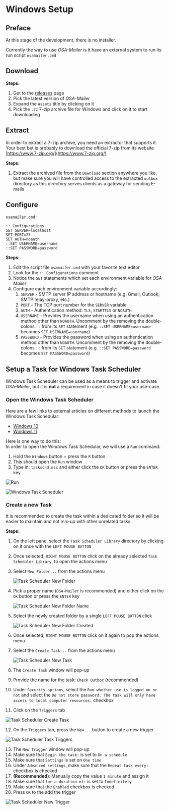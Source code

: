 # Windows Setup

## Preface

At this stage of the development, there is no installer.

Currently the way to use _OSA-Mailer_ is it have an external system to run its run script `osamailer.cmd`

## Download

**Steps:**
1. Get to the [releases](https://github.com/DK26/osa-mailer/releases) page
2. Pick the latest version of _OSA-Mailer_
3. Expand the `Assets` title by clicking on it
4. Pick the `.7z` 7-zip archive file for Windows and click on it to start downloading

## Extract

In order to extract a 7-zip archive, you need an extractor that supports it. Your best bet is probably to download the official 7-zip from its website [https://www.7-zip.org/](https://www.7-zip.org/)

**Steps:**  

1. Extract the archived file from the `Download` section anywhere you like, but make sure you will have controlled access to the extracted `outbox` directory as this directory serves clients as a gateway for sending E-mails

## Configure

`osamailer.cmd` :

```batch
:: Configurations
SET SERVER=localhost
SET PORT=25
SET AUTH=noauth
::SET USERNAME=username
::SET PASSWORD=password
```

**Steps:**

1. Edit the script file `osamailer.cmd` with your favorite text editor
2. Look for the `:: Configurations` comment  
3. Notice the `SET` statements which set each environment variable for _OSA-Mailer_
4. Configure each environment variable accordingly:
   1. `SERVER` - SMTP server IP address or hostname (e.g. Gmail, Outlook, SMTP relay-proxy, etc.)
   2. `PORT` - The TCP port number for the `SERVER` variable
   3. `AUTH` - Authentication method: `TLS`, `STARTTLS` or `NOAUTH`
   4. `USERNAME` - Provides the username when using an authentication method other than `NOAUTH`. Uncomment by the removing the double-colons `::` from its `SET` statement (e.g. `::SET USERNAME=username` becomes `SET USERNAME=username`)
   5. `PASSWORD` - Provides the password when using an authentication method other than `NOAUTH`. Uncomment by the removing the double-colons `::` from its `SET` statement (e.g. `::SET PASSWORD=password` becomes `SET PASSWORD=password`)



## Setup a Task for Windows Task Scheduler

Windows Task Scheduler can be used as a means to trigger and activate _OSA-Mailer_, but it is **not** a requirement in case it doesn't fit your use-case.

### Open the Windows Task Scheduler

Here are a few links to external articles on different methods to launch the Windows Task Schedular:
- [Windows 10](https://www.wikihow.com/Open-Task-Scheduler-in-Windows-10)
- [Windows 11](https://www.makeuseof.com/windows-11-open-task-scheduler/)
  
Here is one way to do this:  
In order to open the Windows Task Schedular, we will use a `Run` command:

1. Hold the `Windows` button + press the `R` button
2. This should open the `Run` window
3. Type in: `taskschd.msc` and either click the `OK` button or press the `ENTER` key

![Run](images/windows_task_scheduler/taskschd.png)  

![Windows Task Scheduler](images/windows_task_scheduler/task_scheduler.png) 

### Create a new Task

It is recommended to create the task within a dedicated folder so it will be easier to maintain and not mix-up with other unrelated tasks.


**Steps:**
1. On the left pane, select the `Task Scheduler Library` directory by clicking on it once with the `LEFT MOUSE BUTTON` 
2. Once selected, `RIGHT MOUSE BUTTON` click on the already selected `Task Scheduler Library`, to open the actions menu
3. Select `New Folder...` from the actions menu

   ![Task Scheduler New Folder](images/windows_task_scheduler/task_scheduler_create_new_folder.png)

4. Pick a proper name (`OSA-Mailer` is recommended) and either click on the `OK` button or press the `ENTER` key

   ![Task Scheduler New Folder Name](images/windows_task_scheduler/task_scheduler_new_folder.png)

5. Select the newly created folder by a single `LEFT MOUSE BUTTON` click
   
   ![Task Scheduler New Folder Created](images/windows_task_scheduler/task_scheduler_new_folder_2.png)

6. Once selected, `RIGHT MOUSE BUTTON` click on it again to pop the actions menu 
7. Select the `Create Task...` from the actions menu
   
   ![Task Scheduler New Task](images/windows_task_scheduler/task_scheduler_create_task.png)

8. The `Create Task` window will pop-up
9. Provide the name for the task: `Check Outbox` (recommended)
10. Under `Security options`, select the `Run whether use is logged on or not` and select the `Do not store password. The task will only have access to local computer resources.` checkbox
11. Click on the `Triggers` tab
   
   ![Task Scheduler Create Task](images/windows_task_scheduler/task_scheduler_new_task.png)
    
12. On the `Triggers` tab, press the `New...` button to create a new trigger
    
   ![Task Scheduler Task Triggers](images/windows_task_scheduler/task_scheduler_create_task_triggers.png)

13. The `New Trigger` window will pop-up
14. Make sure that `Begin the task:` is set to `On a schedule`
15. Make sure that `Settings` is set on `One time`
16. Under `Advanced settings`, make sure that the `Repeat task every:` checkbox is checked
17. **(Recommended)**: Manually copy the value `1 minute` and assign it
18. Make sure that `for a duration of:` is set to `Indefinitely`
19. Make sure that the `Enabled` checkbox is checked
20. Press `OK` to the add the trigger
    
   ![Task Scheduler New Trigger](images/windows_task_scheduler/task_scheduler_create_task_triggers_2.png)

